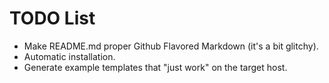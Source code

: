 # TODO List

* Make README.md proper Github Flavored Markdown (it's a bit glitchy).
* Automatic installation.
* Generate example templates that "just work" on the target host.